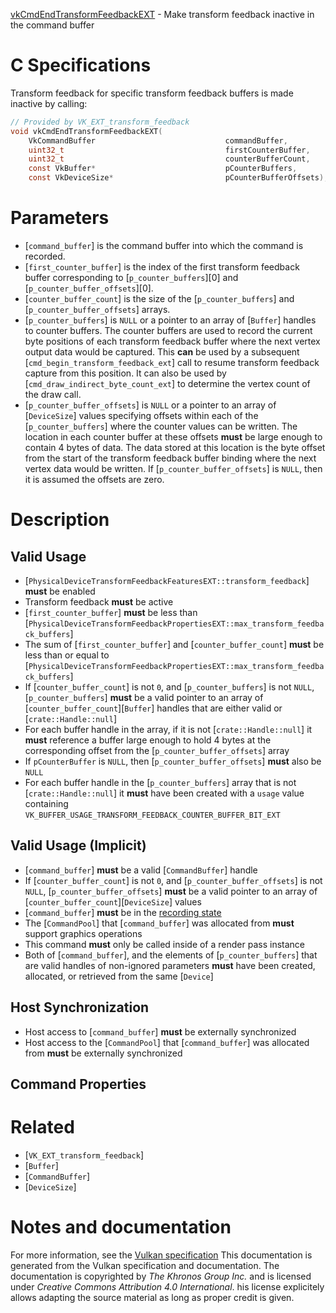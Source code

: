 [vkCmdEndTransformFeedbackEXT](https://www.khronos.org/registry/vulkan/specs/1.3-extensions/man/html/vkCmdEndTransformFeedbackEXT.html) - Make transform feedback inactive in the command buffer

# C Specifications
Transform feedback for specific transform feedback buffers is made inactive
by calling:
```c
// Provided by VK_EXT_transform_feedback
void vkCmdEndTransformFeedbackEXT(
    VkCommandBuffer                             commandBuffer,
    uint32_t                                    firstCounterBuffer,
    uint32_t                                    counterBufferCount,
    const VkBuffer*                             pCounterBuffers,
    const VkDeviceSize*                         pCounterBufferOffsets);
```

# Parameters
- [`command_buffer`] is the command buffer into which the command is recorded.
- [`first_counter_buffer`] is the index of the first transform feedback buffer corresponding to [`p_counter_buffers`][0] and [`p_counter_buffer_offsets`][0].
- [`counter_buffer_count`] is the size of the [`p_counter_buffers`] and [`p_counter_buffer_offsets`] arrays.
- [`p_counter_buffers`] is `NULL` or a pointer to an array of [`Buffer`] handles to counter buffers. The counter buffers are used to record the current byte positions of each transform feedback buffer where the next vertex output data would be captured. This  **can**  be used by a subsequent [`cmd_begin_transform_feedback_ext`] call to resume transform feedback capture from this position. It can also be used by [`cmd_draw_indirect_byte_count_ext`] to determine the vertex count of the draw call.
- [`p_counter_buffer_offsets`] is `NULL` or a pointer to an array of [`DeviceSize`] values specifying offsets within each of the [`p_counter_buffers`] where the counter values can be written. The location in each counter buffer at these offsets  **must**  be large enough to contain 4 bytes of data. The data stored at this location is the byte offset from the start of the transform feedback buffer binding where the next vertex data would be written. If [`p_counter_buffer_offsets`] is `NULL`, then it is assumed the offsets are zero.

# Description
## Valid Usage
-  [`PhysicalDeviceTransformFeedbackFeaturesEXT::transform_feedback`] **must**  be enabled
-    Transform feedback  **must**  be active
-  [`first_counter_buffer`] **must**  be less than [`PhysicalDeviceTransformFeedbackPropertiesEXT::max_transform_feedback_buffers`]
-    The sum of [`first_counter_buffer`] and [`counter_buffer_count`] **must**  be less than or equal to [`PhysicalDeviceTransformFeedbackPropertiesEXT::max_transform_feedback_buffers`]
-    If [`counter_buffer_count`] is not `0`, and [`p_counter_buffers`] is not `NULL`, [`p_counter_buffers`] **must**  be a valid pointer to an array of [`counter_buffer_count`][`Buffer`] handles that are either valid or [`crate::Handle::null`]
-    For each buffer handle in the array, if it is not [`crate::Handle::null`] it  **must**  reference a buffer large enough to hold 4 bytes at the corresponding offset from the [`p_counter_buffer_offsets`] array
-    If `pCounterBuffer` is `NULL`, then [`p_counter_buffer_offsets`] **must**  also be `NULL`
-    For each buffer handle in the [`p_counter_buffers`] array that is not [`crate::Handle::null`] it  **must**  have been created with a `usage` value containing `VK_BUFFER_USAGE_TRANSFORM_FEEDBACK_COUNTER_BUFFER_BIT_EXT`

## Valid Usage (Implicit)
-  [`command_buffer`] **must**  be a valid [`CommandBuffer`] handle
-    If [`counter_buffer_count`] is not `0`, and [`p_counter_buffer_offsets`] is not `NULL`, [`p_counter_buffer_offsets`] **must**  be a valid pointer to an array of [`counter_buffer_count`][`DeviceSize`] values
-  [`command_buffer`] **must**  be in the [recording state]()
-    The [`CommandPool`] that [`command_buffer`] was allocated from  **must**  support graphics operations
-    This command  **must**  only be called inside of a render pass instance
-    Both of [`command_buffer`], and the elements of [`p_counter_buffers`] that are valid handles of non-ignored parameters  **must**  have been created, allocated, or retrieved from the same [`Device`]

## Host Synchronization
- Host access to [`command_buffer`] **must**  be externally synchronized
- Host access to the [`CommandPool`] that [`command_buffer`] was allocated from  **must**  be externally synchronized

## Command Properties

# Related
- [`VK_EXT_transform_feedback`]
- [`Buffer`]
- [`CommandBuffer`]
- [`DeviceSize`]

# Notes and documentation
For more information, see the [Vulkan specification](https://www.khronos.org/registry/vulkan/specs/1.3-extensions/html/vkspec.html)
This documentation is generated from the Vulkan specification and documentation.
The documentation is copyrighted by *The Khronos Group Inc.* and is licensed under *Creative Commons Attribution 4.0 International*.
his license explicitely allows adapting the source material as long as proper credit is given.
        